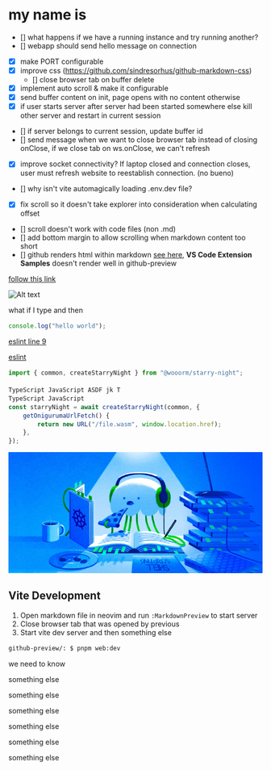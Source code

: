 # my name is

-   [] what happens if we have a running instance and try running another?
-   [] webapp should send hello message on connection
-   [x] make PORT configurable
-   [x] improve css (https://github.com/sindresorhus/github-markdown-css)
    -   [] close browser tab on buffer delete
-   [x] implement auto scroll & make it configurable
-   [x] send buffer content on init, page opens with no content otherwise
-   [x] if user starts server after server had been started somewhere else kill other server and restart in current session
-   [] if server belongs to current session, update buffer id
-   [] send message when we want to close browser tab instead of closing onClose, if we close tab on ws.onClose, we can't refresh
-   [x] improve socket connectivity? If laptop closed and connection closes, user must refresh website to reestablish connection. (no bueno)
-   [] why isn't vite automagically loading .env.dev file?
-   [x] fix scroll so it doesn't take explorer into consideration when calculating offset
-   [] scroll doesn't work with code files (non .md)
-   [] add bottom margin to allow scrolling when markdown content too short
-   [] github renders html within markdown [see here](https://github.com/microsoft/vscode-extension-samples), **VS Code Extension Samples** doesn't render well in github-preview

[follow this link](https://github.com)

![Alt text](https://www.digitalocean.com/_next/static/media/intro-to-cloud.d49bc5f7.jpeg)

what if I type and then

```ts
console.log("hello world");
```

[eslint line 9](.eslintrc.cjs#L9)

[eslint](.eslintrc.cjs)

```typescript
import { common, createStarryNight } from "@wooorm/starry-night";

TypeScript JavaScript ASDF jk T
TypeScript JavaScript
const starryNight = await createStarryNight(common, {
    getOnigurumaUrlFetch() {
        return new URL("/file.wasm", window.location.href);
    },
});
```

![some tag](local.jpeg)

## Vite Development

1. Open markdown file in neovim and run `:MarkdownPreview` to start server
2. Close browser tab that was opened by previous
3. Start vite dev server and then something else

```bash
github-preview/: $ pnpm web:dev
```

we need to know

something else

something else

something else

something else

something else

something else
